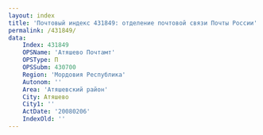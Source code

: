 ```yaml
---
layout: index
title: 'Почтовый индекс 431849: отделение почтовой связи Почты России'
permalink: /431849/
data:
    Index: 431849
    OPSName: 'Атяшево Почтамт'
    OPSType: П
    OPSSubm: 430700
    Region: 'Мордовия Республика'
    Autonom: ''
    Area: 'Атяшевский район'
    City: Атяшево
    City1: ''
    ActDate: '20080206'
    IndexOld: ''
---
```

